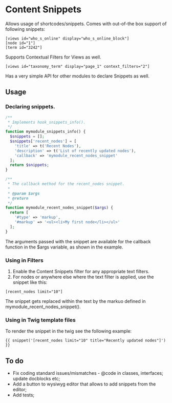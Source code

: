 # Content Snippets

Allows usage of shortcodes/snippets. Comes with out-of-the box support of following snippets:
```
[views id="who_s_online" display="who_s_online_block"]
[node id="1"]
[term id="3242"]
```
Supports Contextual Filters for Views as well.
```
[views id="taxonomy_term" display="page_1" context_filters="2"]
```

Has a very simple API for other modules to declare Snippets as well.
 

## Usage
### Declaring snippets.
```php
/**
 * Implements hook_snippets_info().
 */
function mymodule_snippets_info() {
  $snippets = [];
  $snippets['recent_nodes'] = [
    'title' => t('Recent Nodes'),
    'description' => t('List of recently updated nodes'),
    'callback' => 'mymodule_recent_nodes_snippet'
  ];
  return $snippets;
}

/**
 * The callback method for the recent_nodes snippet.
 *
 * @param $args
 * @return
 */
function mymodule_recent_nodes_snippet($args) {
  return [
    '#type' => 'markup',
    '#markup' => '<ul><li>My first node</li></ul>'
  ];
}
```

The arguments passed with the snippet are available for the callback function in the $args variable, as shown in the example.

### Using in Filters
1. Enable the Content Snippets filter for any appropriate text filters.
2. For nodes or anywhere else where the text filter is applied, use the snippet like this:
```
[recent_nodes limit="10"]
```

The snippet gets replaced within the text by the markuo defined in mymodule_recent_nodes_snippet().

### Using in Twig template files
To render the snippet in the twig see the following example:
```Twig
{{ snippet('[recent_nodes limit="10" title="Recently updated nodes"]') }}
```

## To do
* Fix coding standard issues/mismatches - @code in classes, interfaces; update docblocks etc;
* Add a button to wysiwyg editor that allows to add snippets from the editor;
* Add tests;
